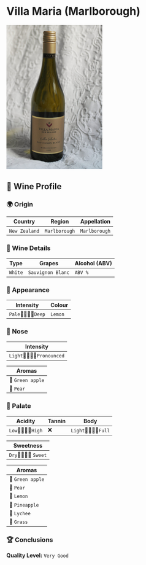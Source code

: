# Villa Maria (Marlborough)
<img src="images/Villa-Maria-Marlborough.jpeg" alt="drawing" style="width:250px;"/>

## 🍷 Wine Profile

### 🌍 Origin

| Country       | Region        | Appellation   |
|---------------|---------------|---------------|
| `New Zealand` | `Marlborough` | `Marlborough` |

### 🍇 Wine Details

| Type          | Grapes                    | Alcohol (ABV)  |
|---------------|---------------------------|----------------|
| `White`       | `Sauvignon Blanc`         | `ABV %`        |

### 🎨 Appearance

| Intensity     | Colour                    |
|---------------|---------------------------|
| `Pale`🔹💠🔸🔸`Deep`   | `Lemon`        |

### 👃 Nose

| Intensity                     |
|-------------------------------|
| `Light`🔹💠🔸🔸`Pronounced`  |

| Aromas                    |
|---------------------------|
| 🍏 `Green apple`          |
| 🍐 `Pear`                 |

### 👅 Palate

| Acidity               | Tannin      | Body                |
|-----------------------|-------------|---------------------|
| `Low`🔹🔹💠🔸`High`   | ❌         |`Light`💠🔹🔹🔹`Full`|

| Sweetness                 |
|---------------------------|
| `Dry`🔹💠🔸🔸 `Sweet`|

| Aromas                    |
|---------------------------|
| 🍏 `Green apple`          |
| 🍐 `Pear`                 |
| 🍋 `Lemon`                |
| 🍍 `Pineapple`            |
| 🍠 `Lychee`               |
| 🌱 `Grass`                |

### 🏆 Conclusions

**Quality Level:** `Very Good`
